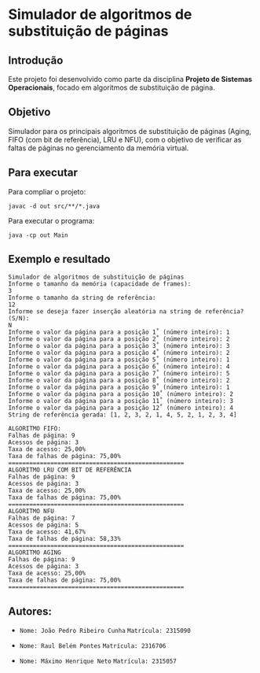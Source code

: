 # Simulador de algoritmos de substituição de páginas

## Introdução
Este projeto foi desenvolvido como parte da disciplina <strong>Projeto de Sistemas Operacionais</strong>,
focado em algoritmos de substituição de página.

## Objetivo
Simulador para os principais algoritmos de substituição de páginas (Aging, FIFO (com bit de referência), LRU e NFU), 
com o objetivo de verificar as faltas de páginas no gerenciamento da memória virtual.

## Para executar

Para compliar o projeto:
``` 
javac -d out src/**/*.java
```
Para executar o programa:
``` 
java -cp out Main
```

## Exemplo e resultado
```
Simulador de algoritmos de substituição de páginas
Informe o tamanho da memória (capacidade de frames):
3
Informe o tamanho da string de referência:
12
Informe se deseja fazer inserção aleatória na string de referência? (S/N):
N
Informe o valor da página para a posição 1˚ (número inteiro): 1
Informe o valor da página para a posição 2˚ (número inteiro): 2
Informe o valor da página para a posição 3˚ (número inteiro): 3
Informe o valor da página para a posição 4˚ (número inteiro): 2
Informe o valor da página para a posição 5˚ (número inteiro): 1
Informe o valor da página para a posição 6˚ (número inteiro): 4
Informe o valor da página para a posição 7˚ (número inteiro): 5
Informe o valor da página para a posição 8˚ (número inteiro): 2
Informe o valor da página para a posição 9˚ (número inteiro): 1
Informe o valor da página para a posição 10˚ (número inteiro): 2
Informe o valor da página para a posição 11˚ (número inteiro): 3
Informe o valor da página para a posição 12˚ (número inteiro): 4
String de referência gerada: [1, 2, 3, 2, 1, 4, 5, 2, 1, 2, 3, 4]

ALGORITMO FIFO: 
Falhas de página: 9
Acessos de página: 3
Taxa de acesso: 25,00%
Taxa de falhas de página: 75,00%
==================================================
ALGORITMO LRU COM BIT DE REFERÊNCIA
Falhas de página: 9
Acessos de página: 3
Taxa de acesso: 25,00%
Taxa de falhas de página: 75,00%
==================================================
ALGORITMO NFU
Falhas de página: 7
Acessos de página: 5
Taxa de acesso: 41,67%
Taxa de falhas de página: 58,33%
==================================================
ALGORITMO AGING
Falhas de página: 9
Acessos de página: 3
Taxa de acesso: 25,00%
Taxa de falhas de página: 75,00%
==================================================
```

## Autores:

* ```Nome: João Pedro Ribeiro Cunha```
```Matrícula: 2315090```

* ```Nome: Raul Belém Pontes```
```Matrícula: 2316706```

* ```Nome: Máximo Henrique Neto```
```Matrícula: 2315057```
